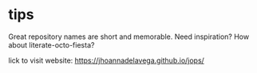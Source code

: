 # tips
Great repository names are short and memorable. Need inspiration? How about literate-octo-fiesta?


lick to visit website: https://jhoannadelavega.github.io/jops/
